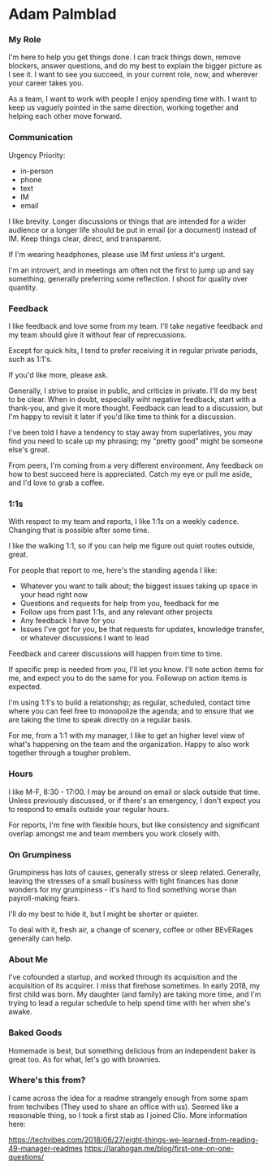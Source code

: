 # Adam Palmblad

### My Role
I'm here to help you get things done.  I can track things down, remove blockers, answer questions, and do my best to explain
the bigger picture as I see it.  I want to see you succeed, in your current role, now, and wherever your career takes you.  

As a team, I want to work with people I enjoy spending time with.  I want to keep us vaguely pointed in the same direction, working together and helping each other move forward.

### Communication

Urgency Priority:
 * in-person
 * phone
 * text
 * IM
 * email

I like brevity.  Longer discussions or things that are intended for a wider audience or a longer life should be put in email (or a document) instead of IM.  Keep things clear, direct, and transparent.

If I'm wearing headphones, please use IM first unless it's urgent.

I'm an introvert, and in meetings am often not the first to jump up and say something, generally preferring some reflection.  I shoot for quality over quantity.

### Feedback

I like feedback and love some from my team.  I'll take negative feedback and my team should give it without fear of reprecussions.

Except for quick hits, I tend to prefer receiving it in regular private periods, such as 1:1's.

If you'd like more, please ask.

Generally, I strive to praise in public, and criticize in private.  I'll do my best to be clear.  When in doubt, especially wiht negative feedback, start with a thank-you, and give it more thought.  Feedback can lead to a discussion, but I'm happy to revisit it later if you'd like time to think for a discussion.

I've been told I have a tendency to stay away from superlatives, you may find you need to scale up my phrasing; my "pretty good" might be someone else's great.

From peers, I'm coming from a very different environment.  Any feedback on how to best succeed here is appreciated.  Catch my eye or pull me aside, and I'd love to grab a coffee.

### 1:1s

With respect to my team and reports, I like 1:1s on a weekly cadence.  Changing that is possible after some time.

I like the walking 1:1, so if you can help me figure out quiet routes outside, great.

For people that report to me, here's the standing agenda I like:
 * Whatever you want to talk about; the biggest issues taking up space in your head right now
 * Questions and requests for help from you, feedback for me
 * Follow ups from past 1:1s, and any relevant other projects
 * Any feedback I have for you
 * Issues I've got for you, be that requests for updates, knowledge transfer, or whatever discussions I want to lead

Feedback and career discussions will happen from time to time.
 
If specific prep is needed from you, I'll let you know.  I'll note action items for me, and expect you to do the same for you.  Followup on action items is expected.

I'm using 1:1's to build a relationship; as regular, scheduled, contact time where you can feel free to monopolize the agenda; and to ensure that we are taking the time to speak directly on a regular basis.

For me, from a 1:1 with my manager, I like to get an higher level view of what's happening on the team and the organization.  Happy to also work together through a tougher problem.

### Hours

I like M-F, 8:30 - 17:00.  I may be around on email or slack outside that time.  Unless previously discussed, or if there's an emergency, I don't expect you to respond to emails outside your regular hours.

For reports, I'm  fine with flexible hours, but like consistency and significant overlap amongst me and team members you work closely with.

### On Grumpiness

Grumpiness has lots of causes, generally stress or sleep related.    Generally, leaving the stresses of a small business with tight finances has done wonders for my grumpiness - it's hard to find something worse than payroll-making fears.

I'll do my best to hide it, but I might be shorter or quieter.

To deal with it, fresh air, a change of scenery, coffee or other BEvERages generally can help.


### About Me

I've cofounded a startup, and worked through its acquisition and the acquisition of its acquirer.  I miss that firehose sometimes.  In early 2018, my first child was born.  My daughter (and family) are taking more time, and I'm trying to lead a regular schedule to help spend time with her when she's awake.

### Baked Goods

Homemade is best, but something delicious from an independent baker is great too.   As for what, let's go with brownies.

### Where's this from?

I came across the idea for a readme strangely enough from some spam from techvibes (They used to share an office with us).  Seemed like a reasonable thing, so I took a first stab as I joined Clio.  More information here:

https://techvibes.com/2018/06/27/eight-things-we-learned-from-reading-49-manager-readmes
https://larahogan.me/blog/first-one-on-one-questions/
